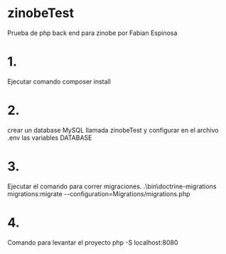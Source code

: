 # zinobeTest
Prueba de php back end para zinobe por Fabian Espinosa
# 1. 
Ejecutar comando
composer install
# 2. 
crear un database MySQL llamada zinobeTest y configurar en el archivo .env las variables DATABASE
# 3.
Ejecutar el comando para correr migraciones.
.\bin\doctrine-migrations migrations:migrate --configuration=Migrations/migrations.php
# 4.
Comando para levantar el proyecto
php -S localhost:8080
